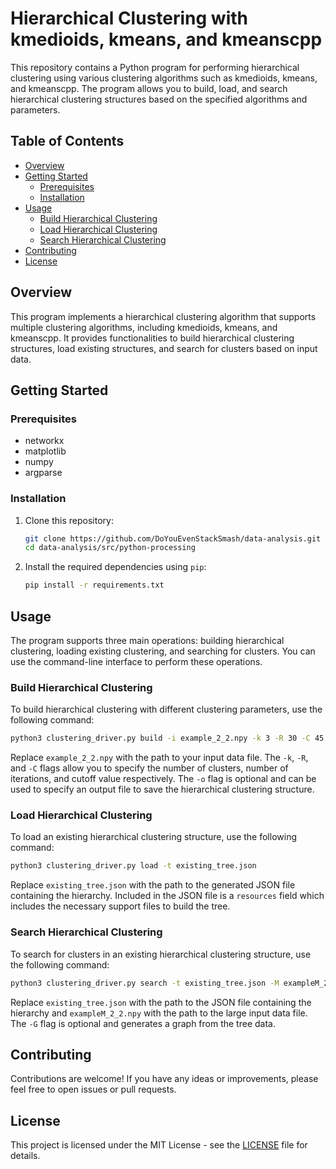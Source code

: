 # Hierarchical Clustering with kmedioids, kmeans, and kmeanscpp

This repository contains a Python program for performing hierarchical clustering using various clustering algorithms such as kmedioids, kmeans, and kmeanscpp. The program allows you to build, load, and search hierarchical clustering structures based on the specified algorithms and parameters.

## Table of Contents

- [Overview](#overview)
- [Getting Started](#getting-started)
  - [Prerequisites](#prerequisites)
  - [Installation](#installation)
- [Usage](#usage)
  - [Build Hierarchical Clustering](#build-hierarchical-clustering)
  - [Load Hierarchical Clustering](#load-hierarchical-clustering)
  - [Search Hierarchical Clustering](#search-hierarchical-clustering)
- [Contributing](#contributing)
- [License](#license)

## Overview

This program implements a hierarchical clustering algorithm that supports multiple clustering algorithms, including kmedioids, kmeans, and kmeanscpp. It provides functionalities to build hierarchical clustering structures, load existing structures, and search for clusters based on input data.

## Getting Started

### Prerequisites

- networkx
- matplotlib
- numpy
- argparse

### Installation

1. Clone this repository:

   ```sh
   git clone https://github.com/DoYouEvenStackSmash/data-analysis.git
   cd data-analysis/src/python-processing
   ```

2. Install the required dependencies using `pip`:

   ```sh
   pip install -r requirements.txt
   ```

## Usage

The program supports three main operations: building hierarchical clustering, loading existing clustering, and searching for clusters. You can use the command-line interface to perform these operations.

### Build Hierarchical Clustering

To build hierarchical clustering with different clustering parameters, use the following command:

```sh
python3 clustering_driver.py build -i example_2_2.npy -k 3 -R 30 -C 45 -o output_tree.json
```

Replace `example_2_2.npy` with the path to your input data file. The `-k`, `-R`, and `-C` flags allow you to specify the number of clusters, number of iterations, and cutoff value respectively. The `-o` flag is optional and can be used to specify an output file to save the hierarchical clustering structure.

### Load Hierarchical Clustering

To load an existing hierarchical clustering structure, use the following command:

```sh
python3 clustering_driver.py load -t existing_tree.json
```

Replace `existing_tree.json` with the path to the generated JSON file containing the hierarchy. Included in the JSON file is a `resources` field which includes the necessary support files to build the tree.

### Search Hierarchical Clustering

To search for clusters in an existing hierarchical clustering structure, use the following command:

```sh
python3 clustering_driver.py search -t existing_tree.json -M exampleM_2_2.npy -G
```

Replace `existing_tree.json` with the path to the JSON file containing the hierarchy and `exampleM_2_2.npy` with the path to the large input data file. The `-G` flag is optional and generates a graph from the tree data.

## Contributing

Contributions are welcome! If you have any ideas or improvements, please feel free to open issues or pull requests.

## License

This project is licensed under the MIT License - see the [LICENSE](LICENSE) file for details.